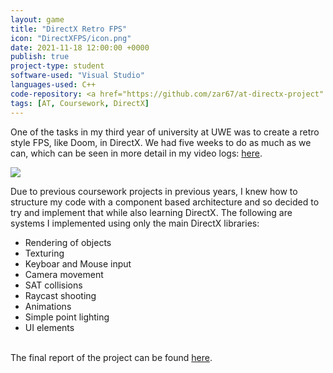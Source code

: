 ```yaml
---
layout: game
title: "DirectX Retro FPS"
icon: "DirectXFPS/icon.png"
date: 2021-11-18 12:00:00 +0000
publish: true
project-type: student
software-used: "Visual Studio"
languages-used: C++
code-repository: <a href="https://github.com/zar67/at-directx-project" target="_blank">GitHub</a>
tags: [AT, Coursework, DirectX]
---
```


One of the tasks in my third year of university at UWE was to create a retro style FPS, like Doom, in DirectX. We had five weeks to do as much as we can, which can be seen in more detail in my video logs: <a href="https://youtube.com/playlist?list=PLFrr5q99QVCgQ9nvAoHRC83NKl4EfjXSu" target="_blank">here</a>.

<img src="{{ site.baseurl }}/assets/DirectXFPS/final-screenshot.png"/>

Due to previous coursework projects in previous years, I knew how to structure my code with a component based architecture and so decided to try and implement that while also learning DirectX. The following are systems I implemented using only the main DirectX libraries:

- Rendering of objects
- Texturing
- Keyboar and Mouse input
- Camera movement
- SAT collisions
- Raycast shooting
- Animations
- Simple point lighting
- UI elements

<br>
The final report of the project can be found <a href="{{site.baseurl}}/assets/DirectXFPS/DirectX-Report.pdf" target="_blank">here</a>.